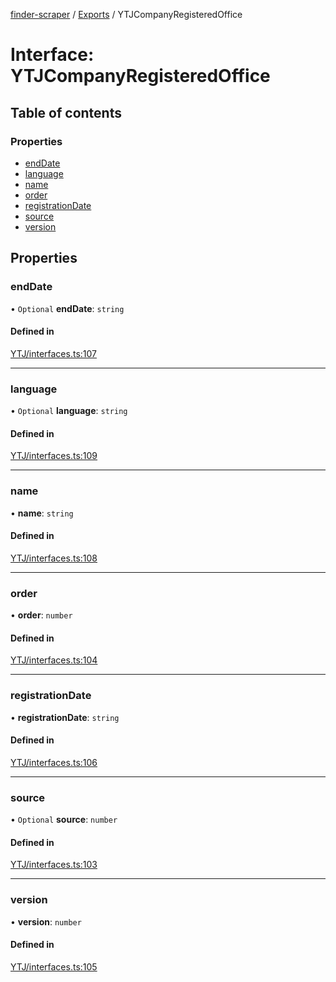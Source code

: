 [finder-scraper](../README.md) / [Exports](../modules.md) / YTJCompanyRegisteredOffice

# Interface: YTJCompanyRegisteredOffice

## Table of contents

### Properties

- [endDate](YTJCompanyRegisteredOffice.md#enddate)
- [language](YTJCompanyRegisteredOffice.md#language)
- [name](YTJCompanyRegisteredOffice.md#name)
- [order](YTJCompanyRegisteredOffice.md#order)
- [registrationDate](YTJCompanyRegisteredOffice.md#registrationdate)
- [source](YTJCompanyRegisteredOffice.md#source)
- [version](YTJCompanyRegisteredOffice.md#version)

## Properties

### endDate

• `Optional` **endDate**: `string`

#### Defined in

[YTJ/interfaces.ts:107](https://github.com/launde/finder-scraper/blob/4aa87da/src/YTJ/interfaces.ts#L107)

___

### language

• `Optional` **language**: `string`

#### Defined in

[YTJ/interfaces.ts:109](https://github.com/launde/finder-scraper/blob/4aa87da/src/YTJ/interfaces.ts#L109)

___

### name

• **name**: `string`

#### Defined in

[YTJ/interfaces.ts:108](https://github.com/launde/finder-scraper/blob/4aa87da/src/YTJ/interfaces.ts#L108)

___

### order

• **order**: `number`

#### Defined in

[YTJ/interfaces.ts:104](https://github.com/launde/finder-scraper/blob/4aa87da/src/YTJ/interfaces.ts#L104)

___

### registrationDate

• **registrationDate**: `string`

#### Defined in

[YTJ/interfaces.ts:106](https://github.com/launde/finder-scraper/blob/4aa87da/src/YTJ/interfaces.ts#L106)

___

### source

• `Optional` **source**: `number`

#### Defined in

[YTJ/interfaces.ts:103](https://github.com/launde/finder-scraper/blob/4aa87da/src/YTJ/interfaces.ts#L103)

___

### version

• **version**: `number`

#### Defined in

[YTJ/interfaces.ts:105](https://github.com/launde/finder-scraper/blob/4aa87da/src/YTJ/interfaces.ts#L105)
